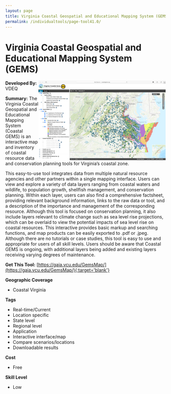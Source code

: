 ```yaml
---
layout: page
title: Virginia Coastal Geospatial and Educational Mapping System (GEMS)
permalink: /individualtools/page-tool41.0/
---
```

# Virginia Coastal Geospatial and Educational Mapping System (GEMS)

<img src="/images/scaled_250_400/TOOLID_41.0_ScreenCapture-1.png" style="max-height:250px;max-width:400;" align="right"/>

**Developed By:** VDEQ

**Summary:** The Virginia Coastal Geospatial and Educational Mapping System (Coastal GEMS) is an interactive map and inventory of coastal resource data and conservation planning tools for Virginia’s coastal zone. 

This easy-to-use tool integrates data from multiple natural resource agencies and other partners within a single mapping interface. Users can view and explore a variety of data layers ranging from coastal waters and wildlife, to population growth, shellfish management, and conservation planning. Within each layer, users can also find a comprehensive factsheet, providing relevant background information, links to the raw data or tool, and a description of the importance and management of the corresponding resource. Although this tool is focused on conservation planning, it also include layers relevant to climate change such as sea level rise projections, which can be overlaid to view the potential impacts of sea level rise on coastal resources. This interactive provides basic markup and searching functions, and map products can be easily exported to .pdf or .jpeg. Although there are no tutorials or case studies, this tool is easy to use and appropriate for users of all skill levels. Users should be aware that Coastal GEMS is ongoing, with additional layers being added and existing layers receiving varying degrees of maintenance.  

**Get This Tool:** [https://gaia.vcu.edu/GemsMap/](https://gaia.vcu.edu/GemsMap/){:target='blank'}

**Geographic Coverage**

* Coastal Virginia

**Tags**

*  Real-time/Current
*  Location specific
*  State level
*  Regional level
*  Application
*  Interactive interface/map
*  Compare scenarios/locations
*  Downloadable results

**Cost**

* Free

**Skill Level**

* Low
